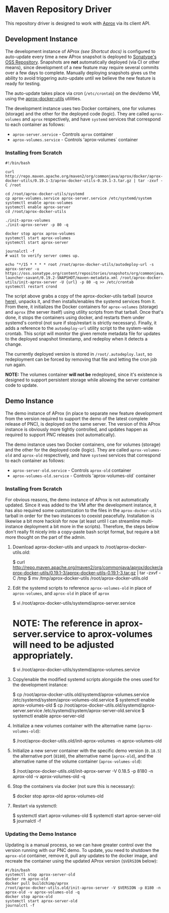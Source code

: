 # Maven Repository Driver

This repository driver is designed to work with [Aprox](https://github.com/jdcasey/aprox) via its client API.

## Development Instance

The development instance of AProx *(see Shortcut docs)* is configured to auto-update every time a new AProx snapshot is deployed to [Sonatype's OSS Repository](https://oss.sonatype.org/content/repositories/snapshots/org/commonjava/aprox/launch/aprox-launcher-savant). Snapshots are **not** automatically deployed (via CI or other means), since development of a new feature may require several commits over a few days to complete. Manually deploying snapshots gives us the ability to avoid triggering auto-update until we believe the new feature is ready for testing.

The auto-update takes place via cron (`/etc/crontab`) on the dev/demo VM, using the [aprox-docker-utils](https://github.com/jdcasey/aprox-docker) utilities.

The development instance uses two Docker containers, one for volumes (storage) and the other for the deployed code (logic). They are called `aprox-volumes` and `aprox` respectively, and have `systemd` services that correspond to each container as follows:

* `aprox-server.service` - Controls `aprox` container
* `aprox-volumes.service` - Controls 'aprox-volumes` container

### Installing from Scratch

    #!/bin/bash
    
    curl http://repo.maven.apache.org/maven2/org/commonjava/aprox/docker/aprox-docker-utils/0.19.1-3/aprox-docker-utils-0.19.1-3.tar.gz | tar -zxvf -C /root
    
    cd /root/aprox-docker-utils/systemd
    cp aprox-volumes.service aprox-server.service /etc/systemd/system
    systemctl enable aprox-volumes
    systemctl enable aprox-server
    cd /root/aprox-docker-utils
    
    ./init-aprox-volumes
    ./init-aprox-server -p 80 -q
    
    docker stop aprox aprox-volumes
    systemctl start aprox-volumes
    systemctl start aprox-server
    
    journalctl -f
    # wait to verify server comes up.
    
    echo "*/15 * * * * root /root/aprox-docker-utils/autodeploy-url -s aprox-server -u https://oss.sonatype.org/content/repositories/snapshots/org/commonjava/aprox/launch/aprox-launcher-savant/0.19.2-SNAPSHOT/maven-metadata.xml /root/aprox-docker-utils/init-aprox-server -U {url} -p 80 -q >> /etc/crontab
    systemctl restart crond

The script above grabs a copy of the aprox-docker-utils tarball (source [here](https://github.com/jdcasey/aprox-docker)), unpacks it, and then installs/enables the systemd services from it. From there, it initializes the Docker containers for `aprox-volumes` (storage) and `aprox` (the server itself) using utility scripts from that tarball. Once that's done, it stops the containers using docker, and restarts them under systemd's control (not sure if stop/restart is strictly necessary). Finally, it adds a reference to the `autodeploy-url` utility script to the system-wide crontab. This script will monitor the given remote metadata file for updates to the deployed snapshot timestamp, and redeploy when it detects a change.

The currently deployed version is stored in `/root/.autodeploy.last`, so redeployment can be forced by removing that file and letting the cron job run again.

**NOTE:** The volumes container **will not be** redeployed, since it's existence is designed to support persistent storage while allowing the server container code to update.

## Demo Instance

The demo instance of AProx (in place to separate new feature development from the version required to support the demo of the latest complete release of PNC), is deployed on the same server. The version of this AProx instance is obviously more tightly controlled, and updates happen as required to support PNC releases (not automatically).

The demo instance uses two Docker containers, one for volumes (storage) and the other for the deployed code (logic). They are called `aprox-volumes-old` and `aprox-old` respectively, and have `systemd` services that correspond to each container as follows:

* `aprox-server-old.service` - Controls `aprox-old` container
* `aprox-volumes-old.service` - Controls 'aprox-volumes-old` container

### Installing from Scratch

For obvious reasons, the demo instance of AProx is not automatically updated. Since it was added to the VM after the development instance, it has also required some customization to the files in the `aprox-docker-utils` tarball in order for the two instances to coexist peacefully. Installation is likewise a bit more hackish for now (at least until I can streamline multi-instance deployment a bit more in the scripts). Therefore, the steps below don't really fit nicely into a copy-paste bash script format, but require a bit more thought on the part of the admin.

1. Download aprox-docker-utils and unpack to /root/aprox-docker-utils.old:

    $ curl http://repo.maven.apache.org/maven2/org/commonjava/aprox/docker/aprox-docker-utils/0.19.1-3/aprox-docker-utils-0.19.1-3.tar.gz | tar -zxvf -C /tmp
    $ mv /tmp/aprox-docker-utils /root/aprox-docker-utils.old

2. Edit the systemd scripts to reference `aprox-volumes-old` in place of `aprox-volumes`, and `aprox-old` in place of `aprox`

    $ vi /root/aprox-docker-utils/systemd/aprox-server.service
    # NOTE: The reference in aprox-server.service to aprox-volumes will need to be adjusted appropriately.
    $ vi /root/aprox-docker-utils/systemd/aprox-volumes.service

3. Copy/enable the modified systemd scripts alongside the ones used for the development instance:

    $ cp /root/aprox-docker-utils.old/systemd/aprox-volumes.service /etc/systemd/system/aprox-volumes-old.service
    $ systemctl enable aprox-volumes-old
    $ cp /root/aprox-docker-utils.old/systemd/aprox-server.service /etc/systemd/system/aprox-server-old.service
    $ systemctl enable aprox-server-old

4. Initialize a new volumes container with the alternative name (`aprox-volumes-old`):

    $ /root/aprox-docker-utils.old/init-aprox-volumes -n aprox-volumes-old

5. Initialize a new server container with the specific demo version (`0.18.5`) the alternative port (`8180`), the alternative name (`aprox-old`), and the alternative name of the volume container (`aprox-volumes-old`):

    $ /root/aprox-docker-utils.old/init-aprox-server -V 0.18.5 -p 8180 -n aprox-old -v aprox-volumes-old -q

6. Stop the containers via docker (not sure this is necessary):

    $ docker stop aprox-old aprox-volumes-old

7. Restart via systemctl:

    $ systemctl start aprox-volumes-old
    $ systemctl start aprox-server-old
    $ journalctl -f

### Updating the Demo Instance

Updating is a manual process, so we can have greater control over the version running with our PNC demo. To update, you need to shutdown the `aprox-old` container, remove it, pull any updates to the docker image, and recreate the container using the updated AProx version (`$VERSION` below):

    #!/bin/bash
    systemctl stop aprox-server-old
    docker rm aprox-old
    docker pull buildchimp/aprox
    /root/aprox-docker-utils.old/init-aprox-server -V $VERSION -p 8180 -n aprox-old -v aprox-volumes-old -q
    docker stop aprox-old
    systemctl start aprox-server-old
    journalctl -f

    